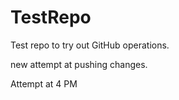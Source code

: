 # TestRepo
Test repo to try out GitHub operations. 

new attempt at pushing changes. 


Attempt at 4 PM